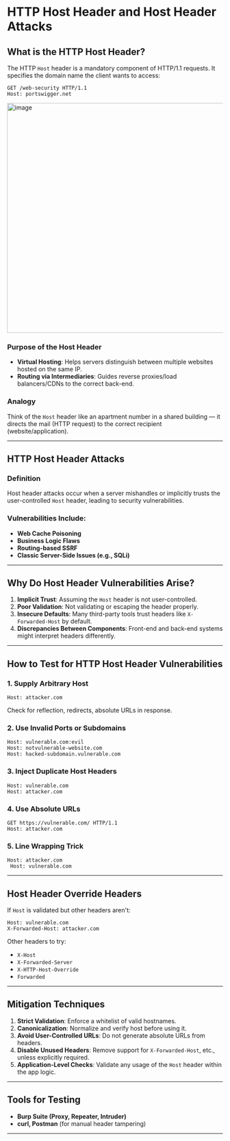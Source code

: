 # HTTP Host Header and Host Header Attacks

## What is the HTTP Host Header?

The HTTP `Host` header is a mandatory component of HTTP/1.1 requests. It specifies the domain name the client wants to access:

```http
GET /web-security HTTP/1.1
Host: portswigger.net
```

<img width="790" height="537" alt="image" src="https://github.com/user-attachments/assets/7d5f8893-4ca1-455d-a755-3343de9fa59c" />


### Purpose of the Host Header

* **Virtual Hosting**: Helps servers distinguish between multiple websites hosted on the same IP.
* **Routing via Intermediaries**: Guides reverse proxies/load balancers/CDNs to the correct back-end.

### Analogy

Think of the `Host` header like an apartment number in a shared building — it directs the mail (HTTP request) to the correct recipient (website/application).

---

## HTTP Host Header Attacks

### Definition

Host header attacks occur when a server mishandles or implicitly trusts the user-controlled `Host` header, leading to security vulnerabilities.

### Vulnerabilities Include:

* **Web Cache Poisoning**
* **Business Logic Flaws**
* **Routing-based SSRF**
* **Classic Server-Side Issues (e.g., SQLi)**

---

## Why Do Host Header Vulnerabilities Arise?

1. **Implicit Trust**: Assuming the `Host` header is not user-controlled.
2. **Poor Validation**: Not validating or escaping the header properly.
3. **Insecure Defaults**: Many third-party tools trust headers like `X-Forwarded-Host` by default.
4. **Discrepancies Between Components**: Front-end and back-end systems might interpret headers differently.

---

## How to Test for HTTP Host Header Vulnerabilities

### 1. Supply Arbitrary Host

```http
Host: attacker.com
```

Check for reflection, redirects, absolute URLs in response.

### 2. Use Invalid Ports or Subdomains

```http
Host: vulnerable.com:evil
Host: notvulnerable-website.com
Host: hacked-subdomain.vulnerable.com
```

### 3. Inject Duplicate Host Headers

```http
Host: vulnerable.com
Host: attacker.com
```

### 4. Use Absolute URLs

```http
GET https://vulnerable.com/ HTTP/1.1
Host: attacker.com
```

### 5. Line Wrapping Trick

```http
Host: attacker.com
 Host: vulnerable.com
```

---

## Host Header Override Headers

If `Host` is validated but other headers aren't:

```http
Host: vulnerable.com
X-Forwarded-Host: attacker.com
```

Other headers to try:

* `X-Host`
* `X-Forwarded-Server`
* `X-HTTP-Host-Override`
* `Forwarded`

---

## Mitigation Techniques

1. **Strict Validation**: Enforce a whitelist of valid hostnames.
2. **Canonicalization**: Normalize and verify host before using it.
3. **Avoid User-Controlled URLs**: Do not generate absolute URLs from headers.
4. **Disable Unused Headers**: Remove support for `X-Forwarded-Host`, etc., unless explicitly required.
5. **Application-Level Checks**: Validate any usage of the `Host` header within the app logic.

---

## Tools for Testing

* **Burp Suite (Proxy, Repeater, Intruder)**
* **curl, Postman** (for manual header tampering)

---
